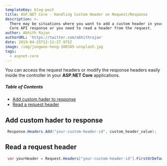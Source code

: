 ```yaml
---
templateKey: blog-post
title: ASP.NET Core - Handling Custom Header on Request/Response
description: >-
  There may be situations where you want to add a custom header in your ASP.NET
  Core API response or you need to read a header from the request.
author: Abhith Rajan
authorURL: 'https://twitter.com/abhithrajan'
date: 2019-04-25T12:11:27.975Z
image: /img/jungwoo-hong-100345-unsplash.jpg
tags:
  - aspnet-core
---
```


You can access the request headers or modify the response headers easily inside the controller in your **ASP.NET Core** applications.

##### Table of Contents <!-- omit in toc -->

- [Add custom hader to response](#add-custom-hader-to-response)
- [Read a request header](#read-a-request-header)

## Add custom hader to response

```cs
 Response.Headers.Add("your-custom-header-id", custom_header_value);
```

## Read a request header

```cs
 var yourHeader = Request.Headers["your-custom-header-id"].FirstOrDefault();
```